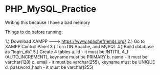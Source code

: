 # PHP_MySQL_Practice

Writing this because I have a bad memory

Things to do before running:

1.) Download XAMPP ---> https://www.apachefriends.org/
2.) Go to XAMPP Control Panel
3.) Turn ON Apache, and MySQL
4.) Build database as "login_db"
5.) Create 4 tables
  a. id - it must be INT(11), A_I (AUTO_INCREMENT), keyname must be PRIMARY
  b. name - it must be varchar(128)
  c. email - it must be varchar(255), keyname must be UNIQUE
  d. password_hash - it must be varchar(255)
